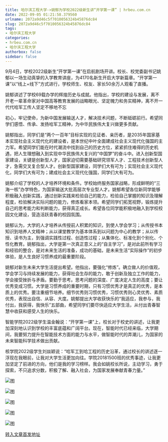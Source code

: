 ```yaml
---
title: 哈尔滨工程大学->姚郁为学校2022级新生讲“开学第一课” | hrbeu.com.cn
date: 2022-09-05 01:21:58.379560
urlname: 2072a9d46c5f7010056324b45876dc84
slug: 2072a9d46c5f7010056324b45876dc84
tags: 
- 哈尔滨工程大学
categories:
- hrbeu.com.cn
- 哈尔滨工程大学
authorbox: false
sidebar: false
---
```

9月4日，学校2022级新生“开学第一课”在启航剧场开讲。校长、校党委副书记姚郁以一场生动真挚的入学教育讲座，为4170名新生开启大学新篇章。“开学第一课”以“线上+线下”方式进行，学校师生、校友、家长50余万人观看了直播。

姚郁讲述了学校69载办学的辉煌历史与成就。他指出，学校的建设与发展，离不开老一辈革命家对中国高等教育发展的战略眼光、坚定魄力和务实精神，离不开一代代哈军工传人坚定不移地不忘
<!--more-->
初心，牢记使命，为新中国发展输送人才，解决技术问题，不断砥砺前行。希望同学们感悟、传承、发扬哈军工精神，为中华民族伟大复兴做更多贡献。

姚郁指出，同学们是“两个一百年”目标实现的见证者、亲历者，是2035年国家基本实现社会主义现代化的建设者，是本世纪中叶全面建成社会主义现代化强国的主力军。希望同学们能在时代潮流中找到自己的历史方位，紧紧抓住难得的历史机遇，把人生理想融入到实现中华民族伟大复兴的“中国梦”的奋斗中。进入创新型国家建设，关键是创新型人才，国家迫切需要基础研究领军人才、工程技术创新型人才，急需交叉复合型人才。创新型国家建设，同学们大有可为；实现社会主义现代化，同学们大有可为；建成社会主义现代化强国，同学们大有可为。

姚郁介绍了学校的人才培养环境和条件。学校始终服务国家战略，形成鲜明的“三海一核”办学特色，为国家输送大批高层次专业型人才。姚郁希望各位新同学能够积极融入创新实践，通过创新实践来检验自己的能力，检验自己掌握的知识及理解程度，检验解决实际问题的能力，修炼看家本领。希望同学们拓宽视野，锻炼提升自己的思考能力和判断能力，获得真正成长。希望各位同学能积极地融入到学校校园文化建设，营造活跃青春的校园氛围。

姚郁认为，大学的人才培养从传授前人积累的知识，到使人学会学习；从传授书本知识到培养人文精神；从以课堂教学为基本体系到以问题为中心的教学；从以传授、读书为主，到强调实践性过程、创造性过程；从集体化、标准化到个别化、个性化教育。姚郁指出，大学是第一次真正意义上的“自主学习”，是对此前所有学习和经验的整合，是对未来生活的准备，成功的基础，是未来生活“实际操作”的初步体验，是人生良好习惯养成的最重要阶段。

姚郁对新生未来大学生活提出希望。他指出，要强化“修炼”。确立做人的价值观，学会学习与持续发展的能力，获得社会生存的能力，敢于创新及独立工作的能力，学会接受挫折与矛盾。要勤于思考。思考问题的深度、广度决定人生的高度；要让优秀变成习惯。大学是习惯养成的重要时期，只有习惯优秀才是真正的优秀，是本质上的优秀。要注重细节培养。细节优秀则习惯优秀，习惯优秀则心灵优秀、素质优秀，表现出自信、从容、大度。姚郁提出大学收获快乐的“我适应，我参与，我付出，我获得，我快乐”五部曲，希望同学们要尽快适应大学生活，从付出青春智慧中收获和感受人生的快乐。

智能学院2022级学生温金翰说：“开学第一课”上，校长对于校史的讲述，让我更加深刻地认识到学校的丰富底蕴和广阔平台。现在，智能时代已经来临，大学期间，我要努力提升在智能技术方面的能力与水平，做智能时代的弄潮儿，为国家的未来智能科学技术做出贡献。

核学院2022级学生刘燚颖说：“哈军工到哈工程的历史沿革，通过校长的讲述逐一浮现在我眼前，让我对大学生活更加向往。学院20181500班的优秀事迹，让我更加坚定了前进的方向，他们是我的学习榜样。我会如姚校长所说，主动学习，勇于探索，不只追求分数，积极了解、融入社会，为国家发展奉献青春力量。”

![图](http://gongxue.cn/__local/2/B9/8E/246A6B76A10746F57019E10F07F_E732DE38_161ED.jpg)

![图](http://gongxue.cn/__local/5/A4/D4/36082B58ED5A8ECECF056C32DD8_802090AD_1A3B1.jpg)

![图](http://gongxue.cn/__local/B/80/F2/DB19D5EB193244C25EC9EF1E0E8_8C269219_29E9C.jpg)

![图](http://gongxue.cn/__local/2/FF/07/7C0D9398EC8890E0D6F7632DD2A_C09BF7C5_1038C.jpg)

![图](http://gongxue.cn/__local/A/BF/B6/85A2635449A7A72FC625EE445A9_01E47B37_21744.jpg)

[转入文章首发地址](http://gongxue.cn/info/1141/72707.htm)